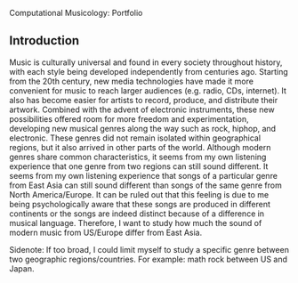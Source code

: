Computational Musicology: Portfolio

Introduction
------------
Music is culturally universal and found in every society throughout history, with each style being developed independently from centuries ago. Starting from the 20th century, new media technologies have made it more convenient for music to reach larger audiences (e.g. radio, CDs, internet). It also has become easier for artists to record, produce, and distribute their artwork. Combined with the advent of electronic instruments, these new possibilities offered room for more freedom and experimentation, developing new musical genres along the way such as rock, hiphop, and electronic. These genres did not remain isolated within geographical regions, but it also arrived in other parts of the world. Although modern genres share common characteristics, it seems from my own listening experience that one genre from two regions can still sound different. It seems from my own listening experience that songs of a particular genre from East Asia can still sound different than songs of the same genre from North America/Europe. It can be ruled out that this feeling is due to me being psychologically aware that these songs are produced in different continents or the songs are indeed distinct because of a difference in musical language. Therefore, I want to study how much the sound of modern music from US/Europe differ from East Asia.

Sidenote: If too broad, I could limit myself to study a specific genre between two geographic regions/countries. For example: math rock between US and Japan.
